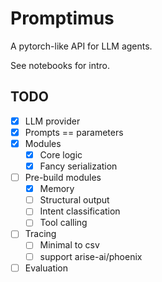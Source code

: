 # Promptimus

A pytorch-like API for LLM agents.

See notebooks for intro.

## TODO

- [x] LLM provider
- [x] Prompts == parameters
- [x] Modules
  - [x] Core logic
  - [x] Fancy serialization
- [ ] Pre-build modules
  - [x] Memory
  - [ ] Structural output
  - [ ] Intent classification
  - [ ] Tool calling
- [ ] Tracing
  - [ ] Minimal to csv
  - [ ] support arise-ai/phoenix
- [ ] Evaluation

